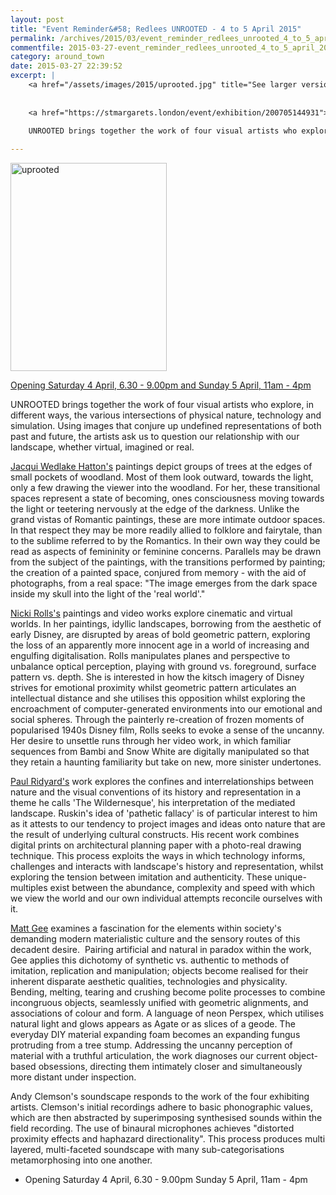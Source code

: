 ```yaml
---
layout: post
title: "Event Reminder&#58; Redlees UNROOTED - 4 to 5 April 2015"
permalink: /archives/2015/03/event_reminder_redlees_unrooted_4_to_5_april_2015.html
commentfile: 2015-03-27-event_reminder_redlees_unrooted_4_to_5_april_2015
category: around_town
date: 2015-03-27 22:39:52
excerpt: |
    <a href="/assets/images/2015/uprooted.jpg" title="See larger version of - uprooted"><img src="/assets/images/2015/uprooted_thumb.jpg" width="150" height="199" alt="uprooted" class="photo right" /></a>
    
    
    <a href="https://stmargarets.london/event/exhibition/200705144931">Opening Saturday 4 April, 6.30 - 9.00pm and Sunday 5 April, 11am - 4pm</a>
    
    UNROOTED brings together the work of four visual artists who explore, in different ways, the various intersections of physical nature, technology and simulation. Using images that conjure up undefined representations of both past and future, the artists ask us to question our relationship with our landscape, whether virtual, imagined or real. ­

---
```


<a href="/assets/images/2015/uprooted.jpg" title="See larger version of - uprooted"><img src="/assets/images/2015/uprooted_thumb.jpg" width="250" height="333" alt="uprooted" class="photo right" /></a>

[Opening Saturday 4 April, 6.30 - 9.00pm and Sunday 5 April, 11am - 4pm](/event/exhibition/200705144931)

UNROOTED brings together the work of four visual artists who explore, in different ways, the various intersections of physical nature, technology and simulation. Using images that conjure up undefined representations of both past and future, the artists ask us to question our relationship with our landscape, whether virtual, imagined or real. ­

[Jacqui Wedlake Hatton's](http://redlees.us7.list-manage.com/track/click?u=151e738517ce43dbd4bde0dec&id=6c598cdc57&e=14db1d7d13) paintings depict groups of trees at the edges of small pockets of woodland. Most of them look outward, towards the light, only a few drawing the viewer into the woodland. For her, these transitional spaces represent a state of becoming, ones consciousness moving towards the light or teetering nervously at the edge of the darkness. Unlike the grand vistas of Romantic paintings, these are more intimate outdoor spaces. In that respect they may be more readily allied to folklore and fairytale, than to the sublime referred to by the Romantics. In their own way they could be read as aspects of femininity or feminine concerns. Parallels may be drawn from the subject of the paintings, with the transitions performed by painting; the creation of a painted space, conjured from memory - with the aid of photographs, from a real space: "The image emerges from the dark space inside my skull into the light of the 'real world'."

[Nicki Rolls's](http://redlees.us7.list-manage.com/track/click?u=151e738517ce43dbd4bde0dec&id=54c75f8da0&e=14db1d7d13) paintings and video works explore cinematic and virtual worlds. In her paintings, idyllic landscapes, borrowing from the aesthetic of early Disney, are disrupted by areas of bold geometric pattern, exploring the loss of an apparently more innocent age in a world of increasing and engulfing digitalisation. Rolls manipulates planes and perspective to unbalance optical perception, playing with ground vs. foreground, surface pattern vs. depth. She is interested in how the kitsch imagery of Disney strives for emotional proximity whilst geometric pattern articulates an intellectual distance and she utilises this opposition whilst exploring the encroachment of computer-generated environments into our emotional and social spheres. Through the painterly re-creation of frozen moments of popularised 1940s Disney film, Rolls seeks to evoke a sense of the uncanny. Her desire to unsettle runs through her video work, in which familiar sequences from Bambi and Snow White are digitally manipulated so that they retain a haunting familiarity but take on new, more sinister undertones.

[Paul Ridyard's](http://redlees.us7.list-manage2.com/track/click?u=151e738517ce43dbd4bde0dec&id=10a5859033&e=14db1d7d13) work explores the confines and interrelationships between nature and the visual conventions of its history and representation in a theme he calls 'The Wildernesque', his interpretation of the mediated landscape. Ruskin's idea of 'pathetic fallacy' is of particular interest to him as it attests to our tendency to project images and ideas onto nature that are the result of underlying cultural constructs. His recent work combines digital prints on architectural planning paper with a photo-real drawing technique. This process exploits the ways in which technology informs, challenges and interacts with landscape's history and representation, whilst exploring the tension between imitation and authenticity. These unique-multiples exist between the abundance, complexity and speed with which we view the world and our own individual attempts reconcile ourselves with it.

[Matt Gee](http://redlees.us7.list-manage.com/track/click?u=151e738517ce43dbd4bde0dec&id=697b6ca2be&e=14db1d7d13) examines a fascination for the elements within society's demanding modern materialistic culture and the sensory routes of this decadent desire.  Pairing artificial and natural in paradox within the work, Gee applies this dichotomy of synthetic vs. authentic to methods of imitation, replication and manipulation; objects become realised for their inherent disparate aesthetic qualities, technologies and physicality. Bending, melting, tearing and crushing become polite processes to combine incongruous objects, seamlessly unified with geometric alignments, and associations of colour and form. A language of neon Perspex, which utilises natural light and glows appears as Agate or as slices of a geode. The everyday DIY material expanding foam becomes an expanding fungus protruding from a tree stump. Addressing the uncanny perception of material with a truthful articulation, the work diagnoses our current object-based obsessions, directing them intimately closer and simultaneously more distant under inspection.

Andy Clemson's soundscape responds to the work of the four exhibiting artists. Clemson's initial recordings adhere to basic phonographic values, which are then abstracted by superimposing synthesised sounds within the field recording. The use of binaural microphones achieves "distorted proximity effects and haphazard directionality". This process produces multi layered, multi-faceted soundscape with many sub-categorisations metamorphosing into one another.

-   Opening Saturday 4 April, 6.30 - 9.00pm
    Sunday 5 April, 11am - 4pm
